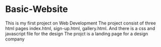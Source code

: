 # Basic-Website
This is my first project on Web Development
The project consist of three html pages 
index.html,
sign-up.html,
gallery.html.
And there is a css and javascript file for the design
The projct is a landing page for a design company 
